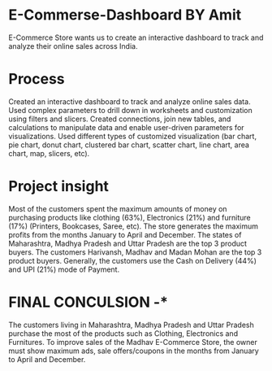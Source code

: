 # E-Commerse-Dashboard BY Amit
 E-Commerce Store wants us to create an interactive dashboard to track and analyze their online sales across India.
# Process
Created an interactive dashboard to track and analyze online sales data.
Used complex parameters to drill down in worksheets and customization using filters and slicers.
Created connections, join new tables, and calculations to manipulate data and enable user-driven parameters for visualizations.
Used different types of customized visualization (bar chart, pie chart, donut chart, clustered bar chart, scatter chart, line chart, area chart, map, slicers, etc).
# Project insight
Most of the customers spent the maximum amounts of money on purchasing products like clothing (63%), Electronics (21%) and furniture (17%) (Printers, Bookcases, Saree, etc).
The store generates the maximum profits from the months January to April and December.
The states of Maharashtra, Madhya Pradesh and Uttar Pradesh are the top 3 product buyers.
The customers Harivansh, Madhav and Madan Mohan are the top 3 product buyers.
Generally, the customers use the Cash on Delivery (44%) and UPI (21%) mode of Payment.
# FINAL CONCULSION -*
The customers living in Maharashtra, Madhya Pradesh and Uttar Pradesh purchase the most of the products such as Clothing, Electronics and Furnitures. To improve sales of the Madhav E-Commerce Store, the owner must show maximum ads, sale offers/coupons in the months from January to April and December.
